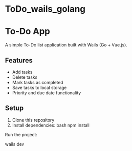 # ToDo_wails_golang
# To-Do App

A simple To-Do list application built with Wails (Go + Vue.js).

## Features

- Add tasks
- Delete tasks
- Mark tasks as completed
- Save tasks to local storage
- Priority and due date functionality

## Setup

1. Clone this repository
2. Install dependencies:
  bash
   npm install

Run the project:

wails dev

